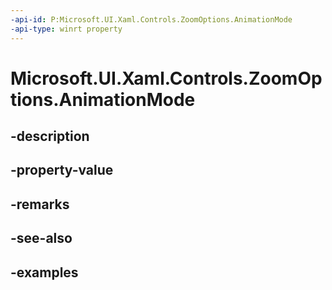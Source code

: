 ```yaml
---
-api-id: P:Microsoft.UI.Xaml.Controls.ZoomOptions.AnimationMode
-api-type: winrt property
---
```


# Microsoft.UI.Xaml.Controls.ZoomOptions.AnimationMode

<!--
public Microsoft.UI.Xaml.Controls.AnimationMode AnimationMode { get; set; }
-->


## -description

## -property-value

## -remarks

## -see-also

## -examples


